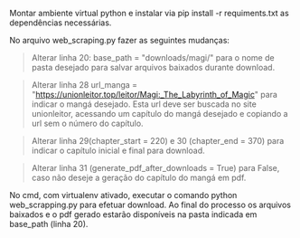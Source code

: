 Montar ambiente virtual python e instalar via pip install -r requiments.txt as dependências necessárias.

No arquivo web_scraping.py fazer as seguintes mudanças:

> Alterar linha 20: base_path = "downloads/magi/" para o nome de pasta desejado para salvar arquivos baixados durante download.

> Alterar linha 28 url_manga = "https://unionleitor.top/leitor/Magi:_The_Labyrinth_of_Magic"
para indicar o mangá desejado. Esta url deve ser buscada no site unionleitor,
acessando um capítulo do mangá desejado e copiando a url sem o número do capítulo.

> Alterar linha 29(chapter_start = 220) e 30 (chapter_end = 370) para indicar o capítulo inicial e final para download.

> Alterar linha 31 (generate_pdf_after_downloads = True) para False, caso não deseje a geração do capítulo do mangá em pdf.

No cmd, com virtualenv ativado, executar o comando python web_scrapping.py para efetuar download.
Ao final do processo os arquivos baixados e o pdf gerado estarão disponíveis na pasta indicada em base_path (linha 20).

